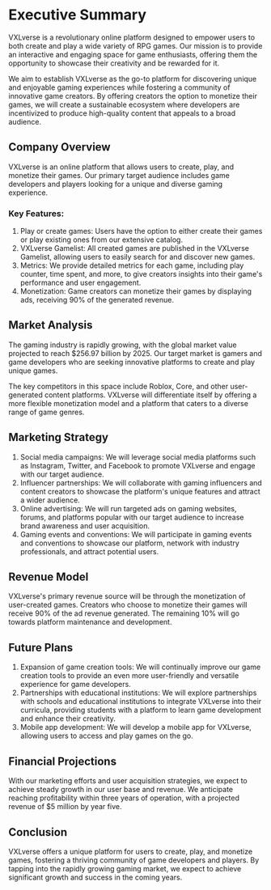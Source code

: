 # Executive Summary

VXLverse is a revolutionary online platform designed to empower users to both create and play a wide variety of RPG games. Our mission is to provide an interactive and engaging space for game enthusiasts, offering them the opportunity to showcase their creativity and be rewarded for it.

We aim to establish VXLverse as the go-to platform for discovering unique and enjoyable gaming experiences while fostering a community of innovative game creators. By offering creators the option to monetize their games, we will create a sustainable ecosystem where developers are incentivized to produce high-quality content that appeals to a broad audience.

## Company Overview

VXLverse is an online platform that allows users to create, play, and monetize their games. Our primary target audience includes game developers and players looking for a unique and diverse gaming experience.

### Key Features:

1. Play or create games: Users have the option to either create their games or play existing ones from our extensive catalog.
2. VXLverse Gamelist: All created games are published in the VXLverse Gamelist, allowing users to easily search for and discover new games.
3. Metrics: We provide detailed metrics for each game, including play counter, time spent, and more, to give creators insights into their game's performance and user engagement.
4. Monetization: Game creators can monetize their games by displaying ads, receiving 90% of the generated revenue.

## Market Analysis

The gaming industry is rapidly growing, with the global market value projected to reach $256.97 billion by 2025. Our target market is gamers and game developers who are seeking innovative platforms to create and play unique games.

The key competitors in this space include Roblox, Core, and other user-generated content platforms. VXLverse will differentiate itself by offering a more flexible monetization model and a platform that caters to a diverse range of game genres.

## Marketing Strategy

1. Social media campaigns: We will leverage social media platforms such as Instagram, Twitter, and Facebook to promote VXLverse and engage with our target audience.
2. Influencer partnerships: We will collaborate with gaming influencers and content creators to showcase the platform's unique features and attract a wider audience.
3. Online advertising: We will run targeted ads on gaming websites, forums, and platforms popular with our target audience to increase brand awareness and user acquisition.
4. Gaming events and conventions: We will participate in gaming events and conventions to showcase our platform, network with industry professionals, and attract potential users.

## Revenue Model

VXLverse's primary revenue source will be through the monetization of user-created games. Creators who choose to monetize their games will receive 90% of the ad revenue generated. The remaining 10% will go towards platform maintenance and development.

## Future Plans

1. Expansion of game creation tools: We will continually improve our game creation tools to provide an even more user-friendly and versatile experience for game developers.
2. Partnerships with educational institutions: We will explore partnerships with schools and educational institutions to integrate VXLverse into their curricula, providing students with a platform to learn game development and enhance their creativity.
3. Mobile app development: We will develop a mobile app for VXLverse, allowing users to access and play games on the go.

## Financial Projections

With our marketing efforts and user acquisition strategies, we expect to achieve steady growth in our user base and revenue. We anticipate reaching profitability within three years of operation, with a projected revenue of $5 million by year five.

## Conclusion

VXLverse offers a unique platform for users to create, play, and monetize games, fostering a thriving community of game developers and players. By tapping into the rapidly growing gaming market, we expect to achieve significant growth and success in the coming years.
